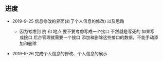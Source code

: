 ## 进度
- 2019-9-25 信息修改的界面(处了个人信息的修改) 以及思路
    + 因为考虑到 院 和 地点 要不要考虑写成一个接口 不然就是写死的 如果写成接口 后台管理就需要一个接口 添加和删除这些接口的数据，不能手动添加和删除
    
- 2019-9-26 完成个人信息的修改、个人信息的展示